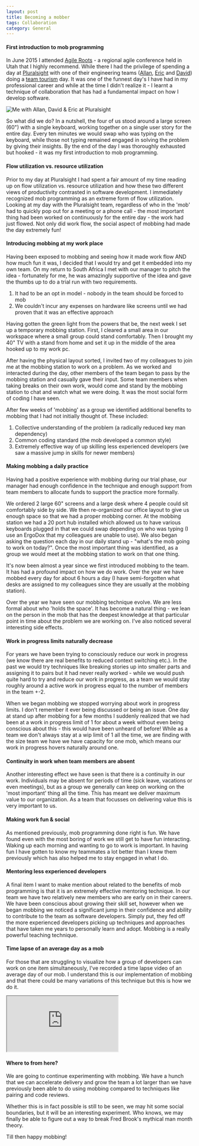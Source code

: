 ```yaml
---
layout: post
title: Becoming a mobber
tags: Collaboration
category: General
---
```


#### First introduction to mob programming

In June 2015 I attended [Agile Roots](http://www.agileroots.com/) - a regional agile conference held in Utah that I highly recommend. While there I had the privilege of spending a day at [Pluralsight](http://www.pluralsight.com/) with one of their engineering teams ([Allan](https://twitter.com/AllanCodes), [Eric](https://twitter.com/iminurcodez]) and  [David](https://twitter.com/battenworks)) doing a [team tourism](http://blog.markpearl.co.za/Team-Tourism) day. It was one of the funnest day's I have had in my professional career and while at the time I didn't realize it - I learnt a technique of collaboration that has had a fundamental impact on how I develop software.

<img class="img-responsive" alt="Me with Allan, David & Eric at Pluralsight" src="{{ site.utl }}/assets/images/Becomming-A-Mobber-Pluralsight-Team.jpg">

So what did we do? In a nutshell, the four of us stood around a large screen (60") with a single keyboard, working together on a single user story for the entire day. Every ten minutes we would swap who was typing on the keyboard, while those not typing remained engaged in solving the problem by giving their insights. By the end of the day I was thoroughly exhausted but hooked - it was my first introduction to mob programming. 

#### Flow utilization vs. resource utilization 

Prior to my day at Pluralsight I had spent a fair amount of my time reading up on flow utilization vs. resource utilization and how these two different views of productivity contrasted in software development. I immediately recognized mob programming as an extreme form of flow utilization. Looking at my day with the Pluralsight team, regardless of who in the 'mob' had to quickly pop out for a meeting or a phone call - the most important thing had been worked on continuously for the entire day - the work had just flowed. Not only did work flow, the social aspect of mobbing had made the day extremely fun!

#### Introducing mobbing at my work place

Having been exposed to mobbing and seeing how it made work flow AND how much fun it was, I decided that I would try and get it embedded into my own team. On my return to South Africa I met with our manager to pitch the idea - fortunately for me, he was amazingly supportive of the idea and gave the thumbs up to do a trial run with two requirements.

1) It had to be an opt in model - nobody in the team should be forced to mob  
2) We couldn't incur any expenses on hardware like screens until we had proven that it was an effective approach  

Having gotten the green light from the powers that be, the next week I set up a temporary mobbing station. First, I cleared a small area in our workspace where a small group could stand comfortably. Then I brought my 40" TV with a stand from home and set it up in the middle of the area hooked up to my work pc. 

After having the physical layout sorted, I invited two of my colleagues to join me at the mobbing station to work on a problem. As we worked and interacted during the day, other members of the team began to pass by the mobbing station and casually gave their input. Some team members when taking breaks on their own work, would come and stand by the mobbing station to chat and watch what we were doing. It was the most social form of coding I have seen. 

After few weeks of 'mobbing' as a group we identified additional benefits to mobbing that I had not initially thought of. These included:

1) Collective understanding of the problem (a radically reduced key man dependency)  
2) Common coding standard (the mob developed a common style)  
3) Extremely effective way of up skilling less experienced developers (we saw a massive jump in skills for newer members)

#### Making mobbing a daily practice

Having had a positive experience with mobbing during our trial phase, our manager had enough confidence in the technique and enough support from team members to allocate funds to support the practice more formally. 

We ordered 2 large 60" screens and a large desk where 4 people could sit comfortably side by side. We then re-organized our office layout to give us enough space so that we had a proper mobbing corner. At the mobbing station we had a 20 port hub installed which allowed us to have various keyboards plugged in that we could swap depending on who was typing (I use an ErgoDox that my colleagues are unable to use). We also began asking the question each day in our daily stand up - "what's the mob going to work on today?". Once the most important thing was identified, as a group we would meet at the mobbing station to work on that one thing.

It's now been almost a year since we first introduced mobbing to the team. It has had a profound impact on how we do work. Over the year we have mobbed every day for about 6 hours a day (I have semi-forgotten what desks are assigned to my colleagues since they are usually at the mobbing station).

Over the year we have seen our mobbing technique evolve. We are less formal about who 'holds the space'. It has become a natural thing -  we lean on the person in the mob that has the deepest knowledge at that particular point in time about the problem we are working on. I've also noticed several interesting side effects.

#### Work in progress limits naturally decrease

For years we have been trying to consciously reduce our work in progress (we know there are real benefits to reduced context switching etc.). In the past we would try techniques like breaking stories up into smaller parts and assigning it to pairs but it had never really worked - while we would push quite hard to try and reduce our work in progress, as a team we would stay roughly around a active work in progress equal to the number of members in the team +-2. 

When we began mobbing we stopped worrying about work in progress limits. I don't remember it ever being discussed or being an issue. One day at stand up after mobbing for a few months I suddenly realized that we had been at a work in progress limit of 1 for about a week without even being conscious about this - this would have been unheard of before! While as a team we don't always stay at a wip limit of 1 all the time, we are finding with the size team we have we have capacity for one mob, which means our work in progress hovers naturally around one.

#### Continuity in work when team members are absent

Another interesting effect we have seen is that there is a continuity in our work. Individuals may be absent for periods of time (sick leave, vacations or even meetings), but as a group we generally can keep on working on the 'most important' thing all the time. This has meant we deliver maximum value to our organization. As a team that focusses on delivering value this is very important to us.

#### Making work fun & social

As mentioned previously, mob programming done right is fun. We have found even with the most boring of work we still get to have fun interacting. Waking up each morning and wanting to go to work is important. In having fun I have gotten to know my teammates a lot better than I knew them previously which has also helped me to stay engaged in what I do.

#### Mentoring less experienced developers

A final item I want to make mention about related to the benefits of mob programming is that it is an extremely effective mentoring technique. In our team we have two relatively new members who are early on in their careers. We have been conscious about growing their skill set, however when we began mobbing we noticed a significant jump in their confidence and ability to contribute to the team as software developers. Simply put, they fed off the more experienced developers picking up techniques and approaches that have taken me years to personally learn and adopt. Mobbing is a really powerful teaching technique.

#### Time lapse of an average day as a mob

For those that are struggling to visualize how a group of developers can work on one item simultaneously, I've recorded a time lapse video of an average day of our mob. I understand this is our implementation of mobbing and that there could be many variations of this technique but this is how we do it.
 
<div class="embed-responsive embed-responsive-4by3">
  <iframe class="embed-responsive-item" src="https://www.youtube.com/embed/Ev7uus12HRY"></iframe>
</div>

#### Where to from here?

We are going to continue experimenting with mobbing. We have a hunch that we can accelerate delivery and grow the team a lot larger than we have previously been able to do using mobbing compared to techniques like pairing and code reviews.

Whether this is in fact possible is still to be seen, we may hit some social boundaries,  but it will be an interesting experiment. Who knows, we may finally be able to figure out a way to break Fred Brook's mythical man month theory.

Till then happy mobbing!

